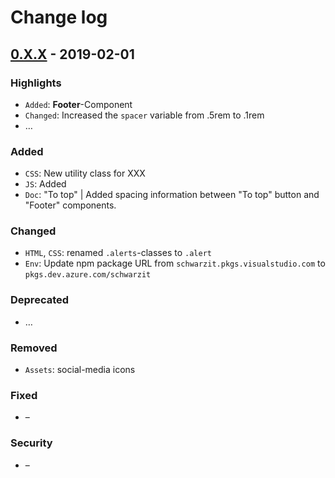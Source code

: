 # Change log

## [0.X.X](https://www.secrz.de/bitbucket/projects/CAKE/repos/phoenix/browse?at=refs%2Ftags%2Fx.x.x) - 2019-02-01

### Highlights

* `Added`: **Footer**-Component
* `Changed`: Increased the `spacer` variable from .5rem to .1rem
* …

### Added

* `CSS`: New utility class for XXX
* `JS`: Added
* `Doc`: "To top" | Added spacing information between "To top" button and "Footer" components.

### Changed

* `HTML`, `CSS`: renamed `.alerts`-classes to `.alert`
* `Env`: Update npm package URL from `schwarzit.pkgs.visualstudio.com` to `pkgs.dev.azure.com/schwarzit`

### Deprecated

* …

### Removed

* `Assets`: social-media icons

### Fixed

* –

### Security

* –
